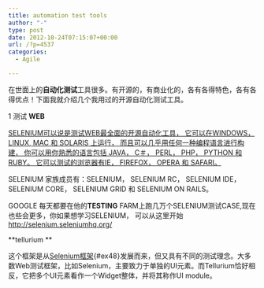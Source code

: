```yaml
---
title: automation test tools
author: "-"
type: post
date: 2012-10-24T07:15:07+00:00
url: /?p=4537
categories:
  - Agile

---
```

在世面上的**自动化测试**工具很多。有开源的，有商业化的，各有各得特色，各有各得优点！下面我就介绍几个我用过的开源自动化测试工具。

1 测试 **WEB**

<span style="text-decoration: underline;">SELENIUM可以说是测试WEB最全面的开源自动化工具， 它可以在WINDOWS， LINUX, MAC 和 SOLARIS 上运行， 而且可以几乎用任何一种编程语言进行构建， 你可以用你熟悉的语言包括 JAVA， C＃， PERL， PHP， PYTHON 和 RUBY。 它可以测试的浏览器有IE， FIREFOX， OPERA 和 SAFARI。

SELENIUM 家族成员有：SELENIUM， SELENIUM RC， SELENIUM IDE， SELENIUM CORE， SELENIUM GRID 和 SELENIUM ON RAILS。

GOOGLE 每天都要在他的**TESTING** FARM上跑几万个SELENIUM测试CASE,现在也些会更多，你如果想学习SELENIUM， 可以从这里开始 http://selenium.seleniumhq.org/


**tellurium **

这个框架是从[Selenium框架][1]{#ex48}发展而来，但又具有不同的测试理念。大多数Web测试框架，比如Selenium，主要致力于单独的UI元素。而Tellurium恰好相反，它把多个UI元素看作一个Widget整体，并将其称作UI module。

 [1]: http://seleniumhq.org/ "Selenium框架"